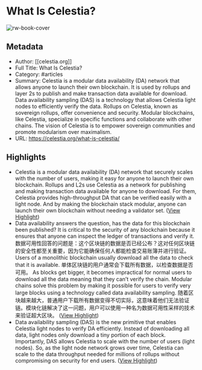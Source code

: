# What Is Celestia?

![rw-book-cover](https://readwise-assets.s3.amazonaws.com/media/uploaded_book_covers/profile_101759/what-is-celestia-og-image_uZR9lXZ.jpg)

## Metadata
- Author: [[celestia.org]]
- Full Title: What Is Celestia?
- Category: #articles
- Summary: Celestia is a modular data availability (DA) network that allows anyone to launch their own blockchain. It is used by rollups and layer 2s to publish and make transaction data available for download. Data availability sampling (DAS) is a technology that allows Celestia light nodes to efficiently verify the data. Rollups on Celestia, known as sovereign rollups, offer convenience and security. Modular blockchains, like Celestia, specialize in specific functions and collaborate with other chains. The vision of Celestia is to empower sovereign communities and promote modularism over maximalism.
- URL: https://celestia.org/what-is-celestia/

## Highlights
- Celestia is a modular data availability (DA) network that securely scales with the number of users, making it easy for anyone to launch their own blockchain.
  Rollups and L2s use Celestia as a network for publishing and making transaction data available for anyone to download. For them, Celestia provides high-throughput DA that can be verified easily with a light node.
  And by making the blockchain stack modular, anyone can launch their own blockchain without needing a validator set. ([View Highlight](https://read.readwise.io/read/01hkydghtyn5dtyj50p24cgn5b))
- Data availability answers the question, has the data for this blockchain been published? It is critical to the security of any blockchain because it ensures that anyone can inspect the ledger of transactions and verify it. 
  数据可用性回答的问题是：这个区块链的数据是否已经公布？这对任何区块链的安全性都至关重要，因为它能确保任何人都能检查交易账簿并进行验证。
  Users of a monolithic blockchain usually download all the data to check that it is available. 
  单体区块链的用户通常会下载所有数据，以检查数据是否可用。
  As blocks get bigger, it becomes impractical for normal users to download all the data meaning that they can’t verify the chain. Modular chains solve this problem by making it possible for users to verify very large blocks using a technology called data availability sampling. 
  随着区块越来越大，普通用户下载所有数据变得不切实际，这意味着他们无法验证链。模块化链解决了这一问题，用户可以使用一种名为数据可用性采样的技术来验证超大区块。 ([View Highlight](https://read.readwise.io/read/01hkyde5psd30abqzb34brea0w))
- Data availability sampling (DAS) is the new primitive that enables Celestia light nodes to verify DA efficiently. Instead of downloading all data, light nodes only download a tiny portion of each block.
  Importantly, DAS allows Celestia to scale with the number of users (light nodes). So, as the light node network grows over time, Celestia can scale to the data throughput needed for millions of rollups without compromising on security for end users. ([View Highlight](https://read.readwise.io/read/01hkydh3y9c6xyx6rjdgzjhxzr))
